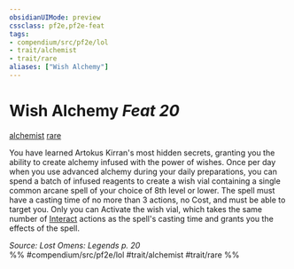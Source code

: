 ```yaml
---
obsidianUIMode: preview
cssclass: pf2e,pf2e-feat
tags:
- compendium/src/pf2e/lol
- trait/alchemist
- trait/rare
aliases: ["Wish Alchemy"]
---
```

# Wish Alchemy  *Feat 20*  
[alchemist](rules/traits/alchemist.md "Alchemist Class Trait")  [rare](rules/traits/rare.md "Rare Rarity Trait")  


You have learned Artokus Kirran's most hidden secrets, granting you the ability to create alchemy infused with the power of wishes. Once per day when you use advanced alchemy during your daily preparations, you can spend a batch of infused reagents to create a wish vial containing a single common arcane spell of your choice of 8th level or lower. The spell must have a casting time of no more than 3 actions, no Cost, and must be able to target you. Only you can Activate the wish vial, which takes the same number of [Interact](rules/actions/interact.md) actions as the spell's casting time and grants you the effects of the spell.

*Source: Lost Omens: Legends p. 20*  
%% #compendium/src/pf2e/lol #trait/alchemist #trait/rare %%